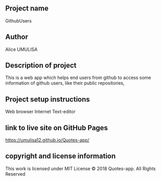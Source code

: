 ## Project name
GithubUsers

## Author
Alice UMULISA

## Description of project
This is a web app which helps end users from github to access some information of github users, like their public repositories,

## Project setup instructions
Web browser Internet Text-editor

## link to live site on GitHub Pages
https://umulisa12.github.io/Quotes-app/

## copyright and license information
This work is licensed under MIT License © 2018 Quotes-app. All Rights Reserved